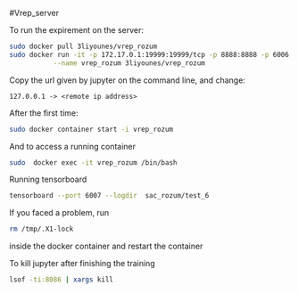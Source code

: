 #Vrep_server

To run the expirement on the server:
```bash
sudo docker pull 3liyounes/vrep_rozum
sudo docker run -it -p 172.17.0.1:19999:19999/tcp -p 8888:8888 -p 6006:6006\
           --name vrep_rozum 3liyounes/vrep_rozum
```
Copy the url given by jupyter on the command line, and change:
```
127.0.0.1 -> <remote ip address>
```

After the first time:
```bash
sudo docker container start -i vrep_rozum
```
And to access a running container
```bash
sudo  docker exec -it vrep_rozum /bin/bash
```
Running tensorboard
```bash
tensorboard --port 6007 --logdir  sac_rozum/test_6
```

If you faced a problem, run
```bash
rm /tmp/.X1-lock
```
inside the docker container and restart the container


To kill jupyter after finishing the training
```bash
lsof -ti:8086 | xargs kill
```